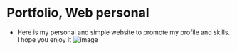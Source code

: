 # Portfolio, Web personal
- Here is my personal and simple website to promote my profile and skills. I hope you enjoy it
![image](https://github.com/nestoralmale24/Portfolio-Web-personal/assets/128428703/3133af25-fbd3-4ed2-bb35-487aa5eec765)

